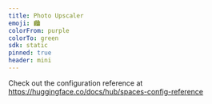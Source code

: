 ```yaml
---
title: Photo Upscaler
emoji: 🏙️
colorFrom: purple
colorTo: green
sdk: static
pinned: true
header: mini
---
```


Check out the configuration reference at https://huggingface.co/docs/hub/spaces-config-reference
